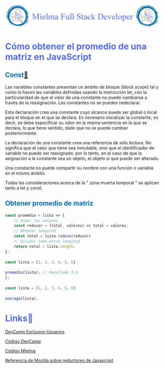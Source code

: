 ![Logo Mielma](logo/Logo_Encabezado.png)

# <b><font color="#556CEE">Cómo obtener el promedio de una matriz en JavaScript</font></b>

## <b><font color="#006cb5">Const[🔗](https://developer.mozilla.org/es/docs/Web/JavaScript/Reference/Statements/const)</font></b>
Las variables constantes presentan un ámbito de bloque (block scope) tal y como lo hacen las variables definidas usando la instrucción let, con la particularidad de que el valor de una constante no puede cambiarse a través de la reasignación. Las constantes no se pueden redeclarar.

Esta declaración crea una constante cuyo alcance puede ser global o local para el bloque en el que se declara. Es necesario inicializar la constante, es decir, se debe especificar su valor en la misma sentencia en la que se declara, lo que tiene sentido, dado que no se puede cambiar posteriormente.

La declaración de una constante crea una referencia de sólo lectura. No significa que el valor que tiene sea inmutable, sino que el identificador de variable no puede ser reasignado, por lo tanto, en el caso de que la asignación a la constante sea un objeto, el objeto sí que puede ser alterado.

Una constante no puede compartir su nombre con una función o variable en el mismo ámbito.

Todas las consideraciones acerca de la " zona muerta temporal " se aplican tanto a let y const.

## <b><font color="#006cb5">Obtener promedio de matriz</font></b>

```js
const promedio = lista => {
    // Sumar los valores
    const reducer = (total, valores) => total + valores;
    // Obtener longitud   
    const total = lista.reduce(reducer)
    // Dividir suma entre longitud
    return total / lista.length;
};

const lista = [1, 2, 3, 4, 5, 6]

promedio(lista); // Resultado 3.5
};

const lista = [1, 2, 3, 4, 5, 6]

average(lista);
```


<!-- ## <b><font color="#006cb5">Coding Exercise</font></b> -->

# <b><font color="#556CEE">Links🔗</font></b>

[DevCamp Exclusivo Usuarios](https://basque.devcamp.com/pt-full-stack-development-javascript-python-react/guide/how-to-get-average-array-javascript)  

[Código DevCamp](https://github.com/bottega-code-school/javascript-code-exercises/blob/master/data-structures/get-average.js)

[Código Mielma](https://codepen.io/ElizabethMaranon/pen/OJYpOob)

[Referencia de Mozilla sobre reductores de Javascript](https://developer.mozilla.org/en-US/docs/Web/JavaScript/Reference/Global_Objects/Array/reduce)